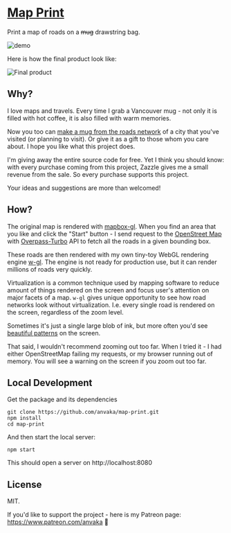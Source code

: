 # [Map Print](https://anvaka.github.io/map-print/)

Print a map of roads on a <strike>mug</strike> drawstring bag.

![demo](https://i.imgur.com/lXBMVxV.gif)

Here is how the final product look like:

![Final product](https://i.imgur.com/chH2Tni.jpg)

## Why?

I love maps and travels. Every time I grab a Vancouver mug - not only it is filled with hot coffee,
it is also filled with warm memories. 


Now you too can [make a mug from the roads network](https://anvaka.github.io/map-print/) of a city that you've visited (or planning to visit).
Or give it as a gift to those whom you care about. I hope you like what this project does.

I'm giving away the entire source code for free. Yet I think you should know: with every purchase 
coming from this project, Zazzle gives me a small revenue from the sale. 
So every purchase supports this project.

Your ideas and suggestions are more than welcomed!

## How?

The original map is rendered with [mapbox-gl](https://github.com/mapbox/mapbox-gl-js). When you find an 
area that you like and click the "Start" button - I send request to the [OpenStreet Map](https://www.openstreetmap.org/)
with [Overpass-Turbo](http://overpass-turbo.eu/) API to fetch all the roads in a given bounding box.

These roads are then rendered with my own tiny-toy WebGL rendering engine [w-gl](https://github.com/anvaka/w-gl).
The engine is not ready for production use, but it can render millions of roads very quickly. 

Virtualization is a common technique used by mapping software to reduce amount of things rendered 
on the screen and focus user's attention on major facets of a map. `w-gl` gives unique opportunity to
see how road networks look without virtualization. I.e. every single road is rendered on the screen, regardless
of the zoom level.

Sometimes it's just a single large blob of ink, but more often you'd see [beautiful patterns](https://twitter.com/anvaka/status/1005527424757448704) on the screen.

That said, I wouldn't recommend zooming out too far. When I tried it - I had either OpenStreetMap failing my requests,
or my browser running out of memory. You will see a warning on the screen if you zoom out too far.

## Local Development

Get the package and its dependencies

```
git clone https://github.com/anvaka/map-print.git
npm install
cd map-print
```

And then start the local server:

```
npm start
```

This should open a server on http://localhost:8080

## License

MIT. 

If you'd like to support the project - here is my Patreon page: https://www.patreon.com/anvaka 🧙
